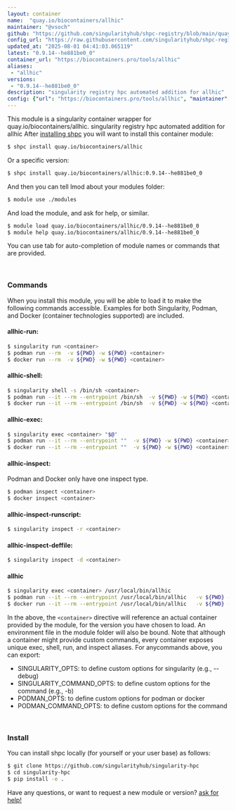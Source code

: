 ```yaml
---
layout: container
name:  "quay.io/biocontainers/allhic"
maintainer: "@vsoch"
github: "https://github.com/singularityhub/shpc-registry/blob/main/quay.io/biocontainers/allhic/container.yaml"
config_url: "https://raw.githubusercontent.com/singularityhub/shpc-registry/main/quay.io/biocontainers/allhic/container.yaml"
updated_at: "2025-08-01 04:41:03.065119"
latest: "0.9.14--he881be0_0"
container_url: "https://biocontainers.pro/tools/allhic"
aliases:
 - "allhic"
versions:
 - "0.9.14--he881be0_0"
description: "singularity registry hpc automated addition for allhic"
config: {"url": "https://biocontainers.pro/tools/allhic", "maintainer": "@vsoch", "description": "singularity registry hpc automated addition for allhic", "latest": {"0.9.14--he881be0_0": "sha256:d272bb5c73fdd256c8bbd0349595558f913984645931c12a1d237153e4dc378d"}, "tags": {"0.9.14--he881be0_0": "sha256:d272bb5c73fdd256c8bbd0349595558f913984645931c12a1d237153e4dc378d"}, "docker": "quay.io/biocontainers/allhic", "aliases": {"allhic": "/usr/local/bin/allhic"}}
---
```


This module is a singularity container wrapper for quay.io/biocontainers/allhic.
singularity registry hpc automated addition for allhic
After [installing shpc](#install) you will want to install this container module:


```bash
$ shpc install quay.io/biocontainers/allhic
```

Or a specific version:

```bash
$ shpc install quay.io/biocontainers/allhic:0.9.14--he881be0_0
```

And then you can tell lmod about your modules folder:

```bash
$ module use ./modules
```

And load the module, and ask for help, or similar.

```bash
$ module load quay.io/biocontainers/allhic/0.9.14--he881be0_0
$ module help quay.io/biocontainers/allhic/0.9.14--he881be0_0
```

You can use tab for auto-completion of module names or commands that are provided.

<br>

### Commands

When you install this module, you will be able to load it to make the following commands accessible.
Examples for both Singularity, Podman, and Docker (container technologies supported) are included.

#### allhic-run:

```bash
$ singularity run <container>
$ podman run --rm  -v ${PWD} -w ${PWD} <container>
$ docker run --rm  -v ${PWD} -w ${PWD} <container>
```

#### allhic-shell:

```bash
$ singularity shell -s /bin/sh <container>
$ podman run --it --rm --entrypoint /bin/sh  -v ${PWD} -w ${PWD} <container>
$ docker run --it --rm --entrypoint /bin/sh  -v ${PWD} -w ${PWD} <container>
```

#### allhic-exec:

```bash
$ singularity exec <container> "$@"
$ podman run --it --rm --entrypoint ""  -v ${PWD} -w ${PWD} <container> "$@"
$ docker run --it --rm --entrypoint ""  -v ${PWD} -w ${PWD} <container> "$@"
```

#### allhic-inspect:

Podman and Docker only have one inspect type.

```bash
$ podman inspect <container>
$ docker inspect <container>
```

#### allhic-inspect-runscript:

```bash
$ singularity inspect -r <container>
```

#### allhic-inspect-deffile:

```bash
$ singularity inspect -d <container>
```


#### allhic

```bash
$ singularity exec <container> /usr/local/bin/allhic
$ podman run --it --rm --entrypoint /usr/local/bin/allhic   -v ${PWD} -w ${PWD} <container> -c " $@"
$ docker run --it --rm --entrypoint /usr/local/bin/allhic   -v ${PWD} -w ${PWD} <container> -c " $@"
```



In the above, the `<container>` directive will reference an actual container provided
by the module, for the version you have chosen to load. An environment file in the
module folder will also be bound. Note that although a container
might provide custom commands, every container exposes unique exec, shell, run, and
inspect aliases. For anycommands above, you can export:

 - SINGULARITY_OPTS: to define custom options for singularity (e.g., --debug)
 - SINGULARITY_COMMAND_OPTS: to define custom options for the command (e.g., -b)
 - PODMAN_OPTS: to define custom options for podman or docker
 - PODMAN_COMMAND_OPTS: to define custom options for the command

<br>

### Install

You can install shpc locally (for yourself or your user base) as follows:

```bash
$ git clone https://github.com/singularityhub/singularity-hpc
$ cd singularity-hpc
$ pip install -e .
```

Have any questions, or want to request a new module or version? [ask for help!](https://github.com/singularityhub/singularity-hpc/issues)